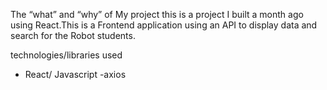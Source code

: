 The “what” and “why” of My project
this is a project I built  a month ago using React.This is a Frontend application using an API to display data and search for the Robot students.


technologies/libraries used
- React/ Javascript
-axios
